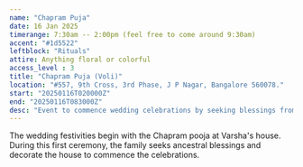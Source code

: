 ```yaml
---
name: "Chapram Puja"
date: 16 Jan 2025
timerange: 7:30am -- 2:00pm (feel free to come around 9:30am)
accent: "#1d5522"
leftblock: "Rituals"
attire: Anything floral or colorful
access_level : 3
title: "Chapram Puja (Voli)"
location: "#557, 9th Cross, 3rd Phase, J P Nagar, Bangalore 560078."
start: "20250116T020000Z"
end: "20250116T083000Z"
desc: "Event to commence wedding celebrations by seeking blessings from ancestors."
---
```

The wedding festivities begin with the Chapram pooja at Varsha's house. During this first ceremony, the family seeks ancestral blessings and decorate the house to commence the celebrations. 